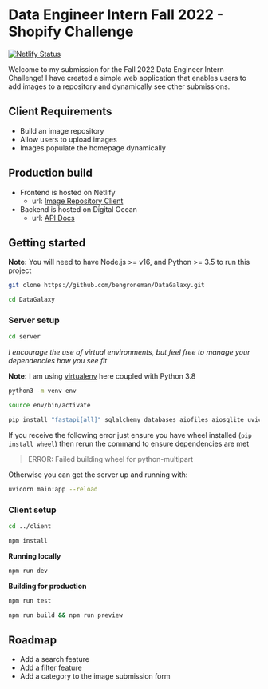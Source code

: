# Data Engineer Intern Fall 2022 - Shopify Challenge
[![Netlify Status](https://api.netlify.com/api/v1/badges/de535978-4315-4d5d-99dd-f33db4bb6301/deploy-status)](https://app.netlify.com/sites/elaborate-pastelito-70d2ac/deploys)

Welcome to my submission for the Fall 2022 Data Engineer Intern Challenge!
I have created a simple web application that enables users to add images to a repository and dynamically see other submissions.

## Client Requirements
- Build an image repository
- Allow users to upload images
- Images populate the homepage dynamically

## Production build
- Frontend is hosted on Netlify
    - url: [Image Repository Client](https://elaborate-pastelito-70d2ac.netlify.app/)
- Backend is hosted on Digital Ocean
    - url: [API Docs](http://164.90.152.35:4080/docs)

## Getting started
**Note:** You will need to have Node.js >= v16, and Python >= 3.5 to run this project
```bash
git clone https://github.com/bengroneman/DataGalaxy.git
```
```bash
cd DataGalaxy
```
### Server setup
```bash
cd server
```
*I encourage the use of virtual environments, but feel free to manage your dependencies how you see fit*

**Note:** I am using [virtualenv](https://virtualenv.pypa.io/en/latest/) here coupled with Python 3.8
```bash
python3 -m venv env
```
```bash
source env/bin/activate 
```
```bash
pip install "fastapi[all]" sqlalchemy databases aiofiles aiosqlite uvicorn
```
If you receive the following error just ensure you have wheel installed (```pip install wheel```)
then rerun the command to ensure dependencies are met

> ERROR: Failed building wheel for python-multipart

Otherwise you can get the server up and running with:
```bash
uvicorn main:app --reload
```
### Client setup
```bash
cd ../client
```
```bash
npm install
```
**Running locally**
```bash
npm run dev
```
**Building for production**
```bash
npm run test
```
```bash
npm run build && npm run preview
```

## Roadmap
- Add a search feature
- Add a filter feature
- Add a category to the image submission form